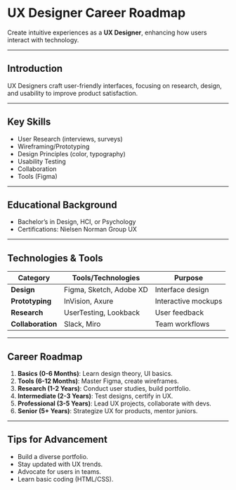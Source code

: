 # UX Designer Career Roadmap

Create intuitive experiences as a **UX Designer**, enhancing how users interact with technology.

---

## Introduction
UX Designers craft user-friendly interfaces, focusing on research, design, and usability to improve product satisfaction.

---

## Key Skills
- User Research (interviews, surveys)
- Wireframing/Prototyping
- Design Principles (color, typography)
- Usability Testing
- Collaboration
- Tools (Figma)

---

## Educational Background
- Bachelor’s in Design, HCI, or Psychology
- Certifications: Nielsen Norman Group UX

---

## Technologies & Tools
| **Category**         | **Tools/Technologies**                         | **Purpose**                        |
|----------------------|------------------------------------------------|------------------------------------|
| **Design**           | Figma, Sketch, Adobe XD                        | Interface design                  |
| **Prototyping**      | InVision, Axure                                | Interactive mockups               |
| **Research**         | UserTesting, Lookback                          | User feedback                     |
| **Collaboration**    | Slack, Miro                                    | Team workflows                    |

---

## Career Roadmap
1. **Basics (0-6 Months)**: Learn design theory, UI basics.  
2. **Tools (6-12 Months)**: Master Figma, create wireframes.  
3. **Research (1-2 Years)**: Conduct user studies, build portfolio.  
4. **Intermediate (2-3 Years)**: Test designs, certify in UX.  
5. **Professional (3-5 Years)**: Lead UX projects, collaborate with devs.  
6. **Senior (5+ Years)**: Strategize UX for products, mentor juniors.

---

## Tips for Advancement
- Build a diverse portfolio.
- Stay updated with UX trends.
- Advocate for users in teams.
- Learn basic coding (HTML/CSS).